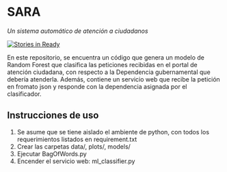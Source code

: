 # SARA

_Un sistema automático de atención a ciudadanos_

[![Stories in Ready](https://badge.waffle.io/mxabierto/sara.png?label=ready&title=Ready)](https://waffle.io/mxabierto/sara)

En este repositorio, se encuentra un código que genera un modelo de Random Forest que clasifica las peticiones recibidas en el portal de atención ciudadana, con respecto a la Dependencia gubernamental que debería atenderla.
Además, contiene un servicio web que recibe la petición en fromato json y responde con la dependencia asignada por el clasificador.

## Instrucciones de uso
1. Se asume que se tiene aislado el ambiente de python, con todos los requerimientos listados en requirement.txt
2. Crear las carpetas data/, plots/, models/
3. Ejecutar BagOfWords.py
4. Encender el servicio web:  ml_classifier.py
